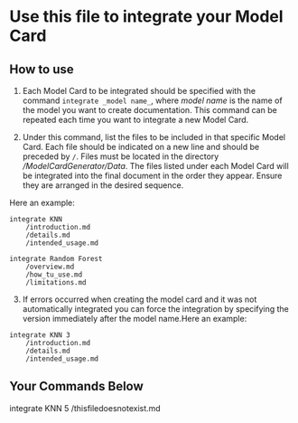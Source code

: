 # Use this file to integrate your Model Card
## How to use
1. Each Model Card to be integrated should be specified with the command `integrate _model name_`, where _model name_ is the name of the model you want to create documentation. This command can be repeated each time you want to integrate a new Model Card.

2. Under this command, list the files to be included in that specific Model Card. Each file should be indicated on a new line and should be preceded by `/`. Files must be located in the directory _/ModelCardGenerator/Data_. The files listed under each Model Card will be integrated into the final document in the order they appear. Ensure they are arranged in the desired sequence.

Here an example:
```
integrate KNN
    /introduction.md
    /details.md
    /intended_usage.md

integrate Random Forest
    /overview.md
    /how_tu_use.md
    /limitations.md
```

3. If errors occurred when creating the model card and it was not automatically integrated you can force the integration by specifying the version immediately after the model name.Here an example:
```
integrate KNN 3
    /introduction.md
    /details.md
    /intended_usage.md
```

## Your Commands Below
integrate KNN 5
    /thisfiledoesnotexist.md

